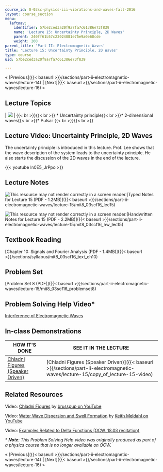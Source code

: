 ```yaml
---
course_id: 8-03sc-physics-iii-vibrations-and-waves-fall-2016
layout: course_section
menu:
  leftnav:
    identifier: 57be2ced3a20f9a7fa7c61386e73f839
    name: 'Lecture 15: Uncertainty Principle, 2D Waves'
    parent: 240ff61b57c23024881e75e9a0e68cde
    weight: 200
parent_title: 'Part II: Electromagnetic Waves'
title: 'Lecture 15: Uncertainty Principle, 2D Waves'
type: course
uid: 57be2ced3a20f9a7fa7c61386e73f839

---
```


« [Previous]({{< baseurl >}}/sections/part-ii-electromagnetic-waves/lecture-14) | [Next]({{< baseurl >}}/sections/part-ii-electromagnetic-waves/lecture-16) »

Lecture Topics
--------------

| ![](/coursemedia/8-03sc-physics-iii-vibrations-and-waves-fall-2016/4d7079ada384598988679c63039f3f09_L15.jpg) |  {{< br >}}{{< br >}} *   Uncertainty principle{{< br >}}*   2-dimensional waves{{< br >}}*   Pulsar {{< br >}}{{< br >}}  

Lecture Video: Uncertainty Principle, 2D Waves
----------------------------------------------

The uncertainty principle is introduced in this lecture. Prof. Lee shows that the wave description of the system leads to the uncertainty principle. He also starts the discussion of the 2D waves in the end of the lecture.

{{< youtube In0E5_JrPpo >}}

Lecture Notes
-------------

![This resource may not render correctly in a screen reader.](/images/inacessible.gif)[Typed Notes for Lecture 15 (PDF - 1.2MB)]({{< baseurl >}}/sections/part-ii-electromagnetic-waves/lecture-15/mit8_03scf16_lec15)

![This resource may not render correctly in a screen reader.](/images/inacessible.gif)[Handwritten Notes for Lecture 15 (PDF - 2.2MB)]({{< baseurl >}}/sections/part-ii-electromagnetic-waves/lecture-15/mit8_03scf16_hw_lec15)

Textbook Reading
----------------

[Chapter 10: Signals and Fourier Analysis (PDF - 1.4MB)]({{< baseurl >}}/sections/syllabus/mit8_03scf16_text_ch10)

Problem Set
-----------

[Problem Set 8 (PDF)]({{< baseurl >}}/sections/part-ii-electromagnetic-waves/lecture-15/mit8_03scf16_problemset8)

Problem Solving Help Video\*
----------------------------

[Interference of Electromagnetic Waves](/courses/res-8-005-vibrations-and-waves-problem-solving-fall-2012/sections/problem-solving-videos/interference-of-electromagnetic-waves-1)

In-class Demonstrations
-----------------------

| HOW IT'S DONE | SEE IT IN THE LECTURE |
| --- | --- |
| [Chladni Figures (Speaker Driven)](http://tsgphysics.mit.edu/front/?page=demo.php&letnum=C%2038&show=0) | [Chladni Figures (Speaker Driven)]({{< baseurl >}}/sections/part-ii-electromagnetic-waves/lecture-15/copy_of_lecture-15-video) 

Related Resources
-----------------

Video: [Chladni Figures](https://www.youtube.com/watch?v=wvJAgrUBF4w) by [brusspup on YouTube](https://www.youtube.com/channel/UCeQEKFH31vvD-InkTGSvCrA)

Video: [Water Wave Dispersion and Swell Formation](https://www.youtube.com/watch?v=orLlhZw7OoQ) by [Keith Meldahl on YouTube](https://www.youtube.com/channel/UCV3lzpClHNSN0ZpnmRowdHg)

Video: [Examples Related to Delta Functions (OCW, 18.03 recitation)](https://www.youtube.com/watch?v=q0PxCQWG3ic)

_\* **Note**: This Problem Solving Help video was originally produced as part of a physics course that is no longer available on OCW._

« [Previous]({{< baseurl >}}/sections/part-ii-electromagnetic-waves/lecture-14) | [Next]({{< baseurl >}}/sections/part-ii-electromagnetic-waves/lecture-16) »